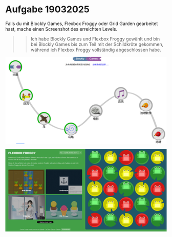 # Aufgabe 19032025

Falls du mit Blockly Games, Flexbox Froggy oder Grid Garden gearbeitet hast, mache einen Screenshot des erreichten Levels.

>>Ich habe Blockly Games und Flexbox Froggy gewählt und bin bei Blockly Games bis zum Teil mit der Schildkröte gekommen, während ich Flexbox Froggy vollständig abgeschlossen habe.

![Blockly Games](/images/Screenshot%202025-03-19%20200942.png)

![Flexbox Froggy](/images/Screenshot%202025-03-19%20211106.png)